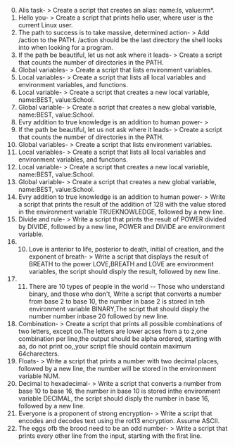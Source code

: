 0. Alis task- > Create a script that creates an alias: name:ls, value:rm*.
1. Hello you- > Create a script that prints hello user, where user is the current Linux user.
2. The path to success is to take massive, determined action- > Add /action to the PATH. /action should be the last directory the shell looks into when looking for a program.
3. If the path be beautiful, let us not ask where it leads- > Create a script that counts the number of directories in the PATH.
4. Global variables- > Create a script that lists environment variables.
5. Local variables- > Create a script that lists all local variables and environment variables, and functions.
6. Local variable- > Create a script that creates a new local variable, name:BEST, value:School.
7. Global variable- > Create a script that creates a new global variable, name:BEST, value:School.
8. Evry addition to true knowledge is an addition to human power- > 
3. If the path be beautiful, let us not ask where it leads- > Create a script that counts the number of directories in the PATH.
4. Global variables- > Create a script that lists environment variables.
5. Local variables- > Create a script that lists all local variables and environment variables, and functions.
6. Local variable- > Create a script that creates a new local variable, name:BEST, value:School.
7. Global variable- > Create a script that creates a new global variable, name:BEST, value:School.
8. Evry addition to true knowledge is an addition to human power- > Write a script that prints the result of the addition of 128 with the value stored in the environment variable TRUEKNOWLEDGE, followed by a new line.
9. Divide and rule- > Write a script that prints the result of POWER divided by DIVIDE, followed by a new line, POWER  and DIVIDE are environment variable.
10. 10. Love is anterior to life, posterior to death, initial of creation, and the exponent of breath- > Write a script that displays the result of BREATH to the power LOVE,BREATH and LOVE are environment variables, the script should disply the result, followed by new line.
11. 11. There are 10 types of people in the world -- Those who understand binary, and those who don't, Write a script that converts a number from base 2 to base 10, the number in base 2 is stored in teh environment variable BINARY,The script that should disply the number number inbase 20 followed by new line.
12. Combination- > Create a script that prints all possible combinations of two letters, except oo.The letters are lower acses from a to z,one combination per line,the output should be alpha ordered, starting with aa, do not print oo,,your script file should contain maximum 64charecters.
13. Floats- > Write a script that prints a number with two decimal places, followed by a new line, the number will be stored in the environment variable NUM.
14. Decimal to hexadecimal- > Write a script that converts a number from base 10 to base 16, the number in base 10 is stored inthe environment variable DECIMAL, the script should disply the number in base 16, followed by a new line.
15. Everyone is a proponent of strong encryption- > Write a script that encodes and decodes text using the rot13 encryption. Assume ASCII.
16. The eggs ofb the brood need to be an odd number- > Write a script that prints every other line from the input, starting with the first line.

